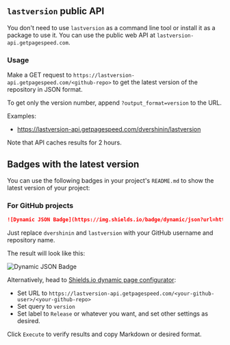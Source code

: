 ## `lastversion` public API

You don't need to use `lastversion` as a command line tool or install it as a 
package to use it. You can use the public web API at `lastversion-api.getpagespeed.com`.

### Usage

Make a GET request to `https://lastversion-api.getpagespeed.com/<github-repo>` to get the latest version of the repository in JSON format.

To get only the version number, append `?output_format=version` to the URL.

Examples:

* https://lastversion-api.getpagespeed.com/dvershinin/lastversion

Note that API caches results for 2 hours.

## Badges with the latest version

You can use the following badges in your project's `README.md` to show the latest version of your project:

### For GitHub projects

```markdown
![Dynamic JSON Badge](https://img.shields.io/badge/dynamic/json?url=https%3A%2F%2Flastversion-api.getpagespeed.com%2Fdvershinin%2Flastversion&query=version&label=Release)
```

Just replace `dvershinin` and `lastversion` with your GitHub username and repository name.

The result will look like this:

![Dynamic JSON Badge](https://img.shields.io/badge/dynamic/json?url=https%3A%2F%2Flastversion-api.getpagespeed.com%2Fdvershinin%2Flastversion&query=version&label=Release)

Alternatively, head to [Shields.io dynamic page configurator](https://shields.io/badges/dynamic-json-badge):

* Set URL to `https://lastversion-api.getpagespeed.com/<your-github-user>/<your-github-repo>`
* Set query to `version`
* Set label to `Release` or whatever you want, and set other settings as desired.

Click `Execute` to verify results and copy Markdown or desired format.
